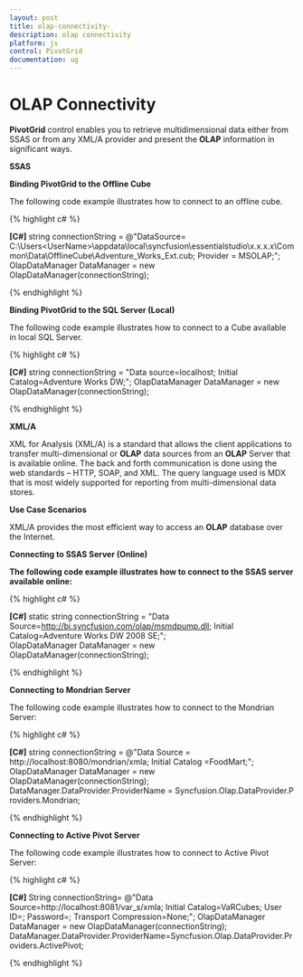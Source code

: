 ```yaml
---
layout: post
title: olap-connectivity-
description: olap connectivity 
platform: js
control: PivotGrid
documentation: ug
---
```


# OLAP Connectivity 

**PivotGrid** control enables you to retrieve multidimensional data either from SSAS or from any XML/A provider and present the **OLAP** information in significant ways.

**SSAS**

**Binding PivotGrid to the Offline Cube**

The following code example illustrates how to connect to an offline cube.

{% highlight c# %}

**[C#]**
string connectionString = @"DataSource= C:\Users\<UserName>\appdata\local\syncfusion\essentialstudio\x.x.x.x\Common\Data\OfflineCube\Adventure_Works_Ext.cub; Provider = MSOLAP;";
OlapDataManager DataManager = new OlapDataManager(connectionString);


{% endhighlight %}



**Binding PivotGrid to the SQL Server (Local)**

The following code example illustrates how to connect to a Cube available in local SQL Server.

{% highlight c# %}

**[C#]**
string connectionString = "Data source=localhost; Initial Catalog=Adventure Works DW;";
OlapDataManager DataManager = new OlapDataManager(connectionString);



{% endhighlight %}



**XML/A**

XML for Analysis (XML/A) is a standard that allows the client applications to transfer multi-dimensional or **OLAP** data sources from an **OLAP** Server that is available online. The back and forth communication is done using the web standards – HTTP, SOAP, and XML. The query language used is MDX that is most widely supported for reporting from multi-dimensional data stores.

**Use Case Scenarios**

XML/A provides the most efficient way to access an **OLAP** database over the Internet.

**Connecting to SSAS Server (Online)**

**The following code example illustrates how to connect to the SSAS server available online:**

{% highlight c# %}

**[C#]**
static string connectionString = "Data Source=http://bi.syncfusion.com/olap/msmdpump.dll; Initial Catalog=Adventure Works DW 2008 SE;";   
OlapDataManager DataManager = new OlapDataManager(connectionString);


{% endhighlight %}



**Connecting to Mondrian Server**

The following code example illustrates how to connect to the Mondrian Server:


{% highlight c# %}

**[C#]**
string connectionString = @"Data Source = http://localhost:8080/mondrian/xmla; Initial Catalog =FoodMart;";
OlapDataManager DataManager = new OlapDataManager(connectionString);
DataManager.DataProvider.ProviderName = Syncfusion.Olap.DataProvider.Providers.Mondrian;


{% endhighlight %}



**Connecting to Active Pivot Server**

The following code example illustrates how to connect to Active Pivot Server:


{% highlight c# %}

**[C#]**
String connectionString= @"Data Source=http://localhost:8081/var_s/xmla; Initial Catalog=VaRCubes; User ID=; Password=; Transport Compression=None;";
OlapDataManager DataManager = new OlapDataManager(connectionString);
DataManager.DataProvider.ProviderName=Syncfusion.Olap.DataProvider.Providers.ActivePivot;


{% endhighlight %}



